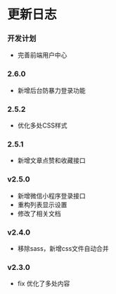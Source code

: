 更新日志
====

### 开发计划

- 完善前端用户中心


### 2.6.0

- 新增后台防暴力登录功能


### 2.5.2

- 优化多处CSS样式


### 2.5.1

- 新增文章点赞和收藏接口


### v2.5.0

- 新增微信小程序登录接口
- 重构列表显示设置
- 修改了相关文档


### v2.4.0

- 移除sass，新增css文件自动合并


### v2.3.0

- fix 优化了多处内容


